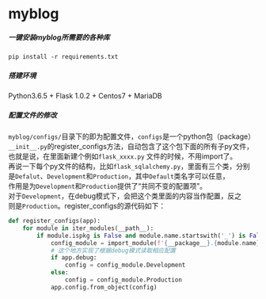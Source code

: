 # myblog




##### 一键安装myblog所需要的各种库
```shell
pip install -r requirements.txt
```

##### 搭建环境
Python3.6.5 + Flask 1.0.2 + Centos7 + MariaDB  


##### 配置文件的修改

`myblog/configs/`目录下的即为配置文件，`configs`是一个python包（package）  
`__init__.py`的register_configs方法，自动包含了这个包下面的所有子py文件，  
也就是说，在里面新建个例如`flask_xxxx.py` 文件的时候，不用import了。  
再说一下每个py文件的结构，比如`flask_sqlalchemy.py`，里面有三个类，分别  
是`Defalut`、`Development`和`Production`，其中`Default`类名字可以任意，  
作用是为`Development`和`Production`提供了“共同不变的配置项”。  
对于`Development`，在debug模式下，会把这个类里面的内容当作配置，反之  
则是`Production`。register_configs的源代码如下：  
```python
def register_configs(app):
    for module in iter_modules(__path__):
        if module.ispkg is False and module.name.startswith('_') is False:
            config_module = import_module(f'{__package__}.{module.name}')
			# 这个地方实现了根据debug模式读取相应配置
            if app.debug:
                config = config_module.Development
            else:
                config = config_module.Production
            app.config.from_object(config)

			
```